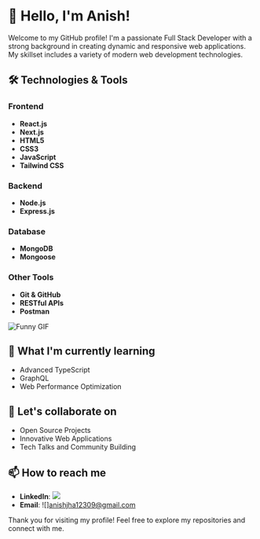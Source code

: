 # 👋 Hello, I'm Anish!

Welcome to my GitHub profile! I'm a passionate Full Stack Developer with a strong background in creating dynamic and responsive web applications. My skillset includes a variety of modern web development technologies.

## 🛠️ Technologies & Tools

### Frontend
- **React.js**
- **Next.js**
- **HTML5**
- **CSS3**
- **JavaScript**
- **Tailwind CSS**

### Backend
- **Node.js**
- **Express.js**

### Database
- **MongoDB**
- **Mongoose**

### Other Tools
- **Git & GitHub**
- **RESTful APIs**
- **Postman**

![Funny GIF](https://media.giphy.com/media/13HgwGsXF0aiGY/giphy.gif)

## 🌱 What I'm currently learning

- Advanced TypeScript
- GraphQL
- Web Performance Optimization
  

## 👯 Let's collaborate on

- Open Source Projects
- Innovative Web Applications
- Tech Talks and Community Building

## 📫 How to reach me

- **LinkedIn**:  ![](https://www.linkedin.com/in/anish-jha-247310248/)
- **Email**: ![]anishjha12309@gmail.com

Thank you for visiting my profile! Feel free to explore my repositories and connect with me.
